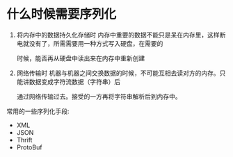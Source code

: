 # 什么时候需要序列化

1. 将内存中的数据持久化存储时
   内存中重要的数据不能只是呆在内存里，这样断电就没有了，所需需要用一种方式写入硬盘，在需要的

   时候，能否再从硬盘中读出来在内存中重新创建

2. 网络传输时
   机器与机器之间交换数据的时候，不可能互相去读对方的内存。只能讲数据变成字符流数据（字符串）后

   通过网络传输过去。接受的一方再将字符串解析后到内存中。

常用的一些序列化手段:

* XML
* JSON
* Thrift
* ProtoBuf





